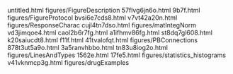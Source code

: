 untitled.html
figures/FigureDescription
57flvg6jn6o.html
9b7f.html
figures/FigureProtocol
bvsi6e7cds8.html
v7vt42a20n.html
figures/ResponseCharac
cujl4tn7dso.html
figures/matIntegNorm
vd3jimqoe4.html
caol2b6r7fg.html
a1ifhmv86fg.html
st8dq7gl608.html
k20saiucdt8.html
f11f.html
41tvalofqt.html
figures/PBConnections
878t3ut5a9o.html
3a5ranvhbbo.html
tn83u8iog2o.html
figures/LinesAndTypes
1562e.html
17fe5.html
figures/statistics_histograms
v41vknmcp3g.html
figures/drugExamples
